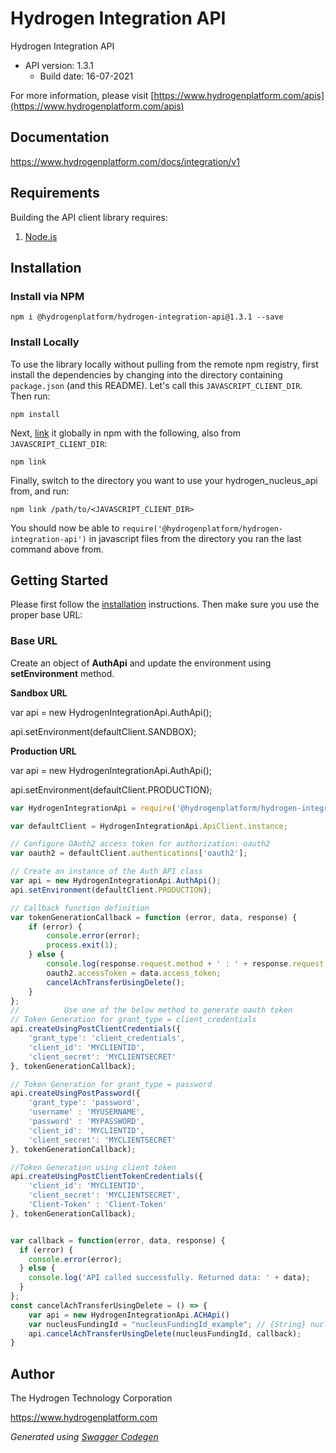 # Hydrogen Integration API

Hydrogen Integration API
- API version: 1.3.1
  - Build date: 16-07-2021

For more information, please visit [https://www.hydrogenplatform.com/apis](https://www.hydrogenplatform.com/apis)

## Documentation

https://www.hydrogenplatform.com/docs/integration/v1

## Requirements

Building the API client library requires:
1. [Node.js](https://nodejs.org/)

## Installation

### Install via NPM

```shell
npm i @hydrogenplatform/hydrogen-integration-api@1.3.1 --save
```

### Install Locally

To use the library locally without pulling from the remote npm registry, first install the dependencies by changing 
into the directory containing `package.json` (and this README). Let's call this `JAVASCRIPT_CLIENT_DIR`. Then run:

```shell
npm install
```

Next, [link](https://docs.npmjs.com/cli/link) it globally in npm with the following, also from `JAVASCRIPT_CLIENT_DIR`:

```shell
npm link
```

Finally, switch to the directory you want to use your hydrogen_nucleus_api from, and run:

```shell
npm link /path/to/<JAVASCRIPT_CLIENT_DIR>
```

You should now be able to `require('@hydrogenplatform/hydrogen-integration-api')` in javascript files from the directory you ran the last 
command above from.

## Getting Started

Please first follow the [installation](#installation) instructions. Then make sure you use the proper base URL:

### Base URL

Create an object of **AuthApi** and update the environment using **setEnvironment** method.

**Sandbox URL**

var api = new HydrogenIntegrationApi.AuthApi();

api.setEnvironment(defaultClient.SANDBOX);

**Production URL**

var api = new HydrogenIntegrationApi.AuthApi();

api.setEnvironment(defaultClient.PRODUCTION);

```javascript
var HydrogenIntegrationApi = require('@hydrogenplatform/hydrogen-integration-api');

var defaultClient = HydrogenIntegrationApi.ApiClient.instance;

// Configure OAuth2 access token for authorization: oauth2
var oauth2 = defaultClient.authentications['oauth2'];

// Create an instance of the Auth API class
var api = new HydrogenIntegrationApi.AuthApi();
api.setEnvironment(defaultClient.PRODUCTION);

// Callback function definition
var tokenGenerationCallback = function (error, data, response) {
    if (error) {
        console.error(error);
        process.exit(1);
    } else {
        console.log(response.request.method + ' : ' + response.request.url + '\n' + 'Output: ' + JSON.stringify(data, null, '\t') + '\n');
        oauth2.accessToken = data.access_token;
        cancelAchTransferUsingDelete();
    }
};
//          Use one of the below method to generate oauth token
// Token Generation for grant_type = client_credentials
api.createUsingPostClientCredentials({
    'grant_type': 'client_credentials',
    'client_id': 'MYCLIENTID',
    'client_secret': 'MYCLIENTSECRET'
}, tokenGenerationCallback);

// Token Generation for grant_type = password
api.createUsingPostPassword({
    'grant_type': 'password',
    'username' : 'MYUSERNAME',
    'password' : 'MYPASSWORD',
    'client_id': 'MYCLIENTID',
    'client_secret': 'MYCLIENTSECRET'
}, tokenGenerationCallback);

//Token Generation using client token
api.createUsingPostClientTokenCredentials({
    'client_id': 'MYCLIENTID',
    'client_secret': 'MYCLIENTSECRET',
    'Client-Token' : 'Client-Token'
}, tokenGenerationCallback);


var callback = function(error, data, response) {
  if (error) {
    console.error(error);
  } else {
    console.log('API called successfully. Returned data: ' + data);
  }
};
const cancelAchTransferUsingDelete = () => {
    var api = new HydrogenIntegrationApi.ACHApi()
    var nucleusFundingId = "nucleusFundingId_example"; // {String} nucleus_funding_id
    api.cancelAchTransferUsingDelete(nucleusFundingId, callback);
}
```

## Author
The Hydrogen Technology Corporation

https://www.hydrogenplatform.com

*Generated using [Swagger Codegen](https://github.com/swagger-api/swagger-codegen)*
